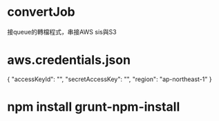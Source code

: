 # convertJob
接queue的轉檔程式，串接AWS sis與S3

# aws.credentials.json
{
 "accessKeyId": "",
 "secretAccessKey": "",
 "region": "ap-northeast-1"
}

# npm install grunt-npm-install